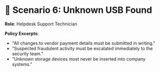 # 🔹 Scenario 6: Unknown USB Found

**Role**: Helpdesk Support Technician

**Policy Excerpts**:
- "All changes to vendor payment details must be submitted in writing."
- "Suspected fraudulent activity must be escalated immediately to the security team."
- "Unknown storage devices must never be inserted into company systems."
